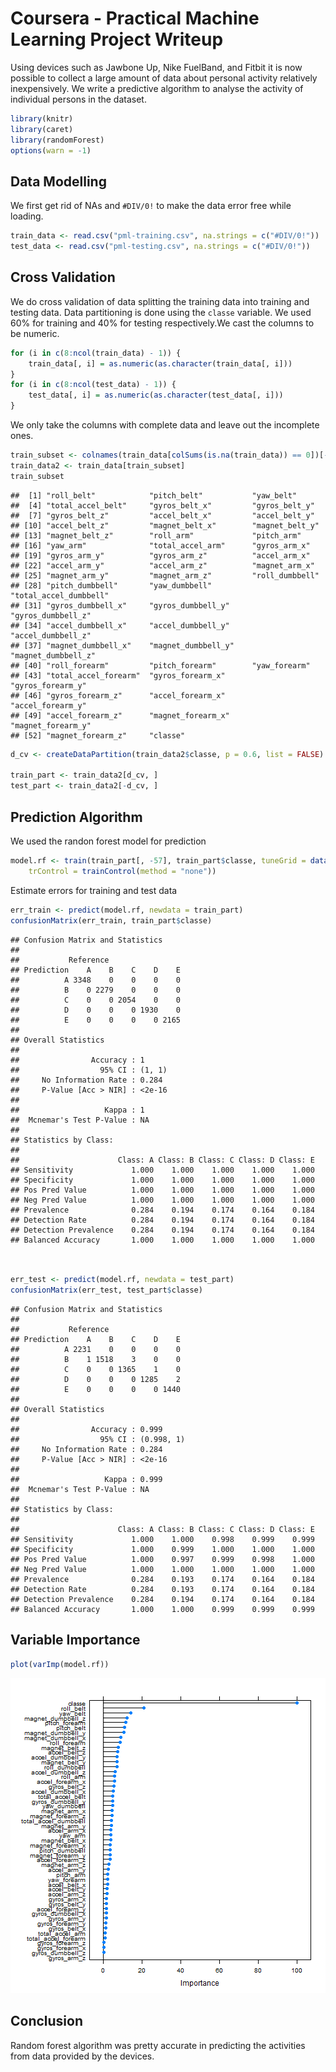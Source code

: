 Coursera - Practical Machine Learning Project Writeup
=====================================================

Using devices such as Jawbone Up, Nike FuelBand, and Fitbit it is now possible to collect a large amount of data about personal activity relatively inexpensively.
We write a predictive algorithm to analyse the activity of individual persons in the dataset.


```r
library(knitr)
library(caret)
library(randomForest)
options(warn = -1)
```

## Data Modelling

We first get rid of NAs and `#DIV/0!` to make the data error free while loading.


```r
train_data <- read.csv("pml-training.csv", na.strings = c("#DIV/0!"))
test_data <- read.csv("pml-testing.csv", na.strings = c("#DIV/0!"))
```


## Cross Validation

We do cross validation of data splitting the training data into training and testing data. Data partitioning is done using the `classe` variable.
We used 60% for training and 40% for testing respectively.We cast the columns to be numeric.


```r
for (i in c(8:ncol(train_data) - 1)) {
    train_data[, i] = as.numeric(as.character(train_data[, i]))
}
for (i in c(8:ncol(test_data) - 1)) {
    test_data[, i] = as.numeric(as.character(test_data[, i]))
}
```


We only take the columns with complete data and leave out the incomplete ones.


```r
train_subset <- colnames(train_data[colSums(is.na(train_data)) == 0])[-(1:7)]
train_data2 <- train_data[train_subset]
train_subset
```

```
##  [1] "roll_belt"            "pitch_belt"           "yaw_belt"            
##  [4] "total_accel_belt"     "gyros_belt_x"         "gyros_belt_y"        
##  [7] "gyros_belt_z"         "accel_belt_x"         "accel_belt_y"        
## [10] "accel_belt_z"         "magnet_belt_x"        "magnet_belt_y"       
## [13] "magnet_belt_z"        "roll_arm"             "pitch_arm"           
## [16] "yaw_arm"              "total_accel_arm"      "gyros_arm_x"         
## [19] "gyros_arm_y"          "gyros_arm_z"          "accel_arm_x"         
## [22] "accel_arm_y"          "accel_arm_z"          "magnet_arm_x"        
## [25] "magnet_arm_y"         "magnet_arm_z"         "roll_dumbbell"       
## [28] "pitch_dumbbell"       "yaw_dumbbell"         "total_accel_dumbbell"
## [31] "gyros_dumbbell_x"     "gyros_dumbbell_y"     "gyros_dumbbell_z"    
## [34] "accel_dumbbell_x"     "accel_dumbbell_y"     "accel_dumbbell_z"    
## [37] "magnet_dumbbell_x"    "magnet_dumbbell_y"    "magnet_dumbbell_z"   
## [40] "roll_forearm"         "pitch_forearm"        "yaw_forearm"         
## [43] "total_accel_forearm"  "gyros_forearm_x"      "gyros_forearm_y"     
## [46] "gyros_forearm_z"      "accel_forearm_x"      "accel_forearm_y"     
## [49] "accel_forearm_z"      "magnet_forearm_x"     "magnet_forearm_y"    
## [52] "magnet_forearm_z"     "classe"
```




```r
d_cv <- createDataPartition(train_data2$classe, p = 0.6, list = FALSE)

train_part <- train_data2[d_cv, ]
test_part <- train_data2[-d_cv, ]
```


## Prediction Algorithm

We used the randon forest model for prediction


```r
model.rf <- train(train_part[, -57], train_part$classe, tuneGrid = data.frame(mtry = 3), 
    trControl = trainControl(method = "none"))
```


Estimate errors for training and test data

```r
err_train <- predict(model.rf, newdata = train_part)
confusionMatrix(err_train, train_part$classe)
```

```
## Confusion Matrix and Statistics
## 
##           Reference
## Prediction    A    B    C    D    E
##          A 3348    0    0    0    0
##          B    0 2279    0    0    0
##          C    0    0 2054    0    0
##          D    0    0    0 1930    0
##          E    0    0    0    0 2165
## 
## Overall Statistics
##                                 
##                Accuracy : 1     
##                  95% CI : (1, 1)
##     No Information Rate : 0.284 
##     P-Value [Acc > NIR] : <2e-16
##                                 
##                   Kappa : 1     
##  Mcnemar's Test P-Value : NA    
## 
## Statistics by Class:
## 
##                      Class: A Class: B Class: C Class: D Class: E
## Sensitivity             1.000    1.000    1.000    1.000    1.000
## Specificity             1.000    1.000    1.000    1.000    1.000
## Pos Pred Value          1.000    1.000    1.000    1.000    1.000
## Neg Pred Value          1.000    1.000    1.000    1.000    1.000
## Prevalence              0.284    0.194    0.174    0.164    0.184
## Detection Rate          0.284    0.194    0.174    0.164    0.184
## Detection Prevalence    0.284    0.194    0.174    0.164    0.184
## Balanced Accuracy       1.000    1.000    1.000    1.000    1.000
```

```r


err_test <- predict(model.rf, newdata = test_part)
confusionMatrix(err_test, test_part$classe)
```

```
## Confusion Matrix and Statistics
## 
##           Reference
## Prediction    A    B    C    D    E
##          A 2231    0    0    0    0
##          B    1 1518    3    0    0
##          C    0    0 1365    1    0
##          D    0    0    0 1285    2
##          E    0    0    0    0 1440
## 
## Overall Statistics
##                                     
##                Accuracy : 0.999     
##                  95% CI : (0.998, 1)
##     No Information Rate : 0.284     
##     P-Value [Acc > NIR] : <2e-16    
##                                     
##                   Kappa : 0.999     
##  Mcnemar's Test P-Value : NA        
## 
## Statistics by Class:
## 
##                      Class: A Class: B Class: C Class: D Class: E
## Sensitivity             1.000    1.000    0.998    0.999    0.999
## Specificity             1.000    0.999    1.000    1.000    1.000
## Pos Pred Value          1.000    0.997    0.999    0.998    1.000
## Neg Pred Value          1.000    1.000    1.000    1.000    1.000
## Prevalence              0.284    0.193    0.174    0.164    0.184
## Detection Rate          0.284    0.193    0.174    0.164    0.184
## Detection Prevalence    0.284    0.194    0.174    0.164    0.184
## Balanced Accuracy       1.000    1.000    0.999    0.999    0.999
```


## Variable Importance


```r
plot(varImp(model.rf))
```

![plot of chunk unnamed-chunk-8](figure/unnamed-chunk-8.png) 


## Conclusion

Random forest algorithm was pretty accurate in predicting the activities from data provided by the devices.
